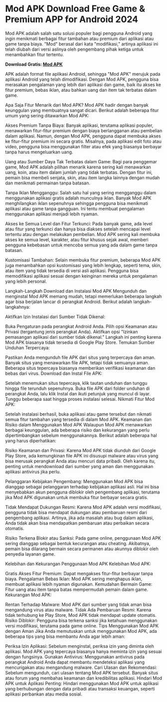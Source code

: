 # Mod APK Download Free Game & Premium APP for Android 2024
Mod APK adalah salah satu solusi populer bagi pengguna Android yang ingin menikmati berbagai fitur tambahan atau premium dari aplikasi atau game tanpa biaya. "Mod" berasal dari kata "modifikasi," artinya aplikasi ini telah diubah dari versi aslinya oleh pengembang pihak ketiga untuk menambahkan fitur tertentu. 

**Download Gratis: [Mod APK](https://gamemodfree.com)**

APK adalah format file aplikasi Android, sehingga "Mod APK" merujuk pada aplikasi Android yang telah dimodifikasi. Dengan Mod APK, pengguna bisa merasakan pengalaman yang lebih dari aplikasi dan game, baik itu akses ke fitur premium, bebas iklan, atau bahkan uang dan item tak terbatas dalam game.

Apa Saja Fitur Menarik dari Mod APK?
Mod APK hadir dengan banyak keunggulan yang membuatnya sangat dicari. Berikut adalah beberapa fitur umum yang sering ditawarkan Mod APK:

Akses Premium Tanpa Biaya: Banyak aplikasi, terutama aplikasi populer, menawarkan fitur-fitur premium dengan biaya berlangganan atau pembelian dalam aplikasi. Namun, dengan Mod APK, pengguna dapat membuka akses ke fitur-fitur premium ini secara gratis. Misalnya, pada aplikasi edit foto atau video, pengguna bisa menggunakan filter atau efek yang biasanya berbayar tanpa harus mengeluarkan uang.

Uang atau Sumber Daya Tak Terbatas dalam Game: Bagi para penggemar game, Mod APK adalah pilihan menarik karena sering kali menawarkan uang, koin, atau item dalam jumlah yang tidak terbatas. Dengan fitur ini, pemain bisa membeli senjata, skin, atau item langka lainnya dengan mudah dan menikmati permainan tanpa batasan.

Tanpa Iklan Mengganggu: Salah satu hal yang sering mengganggu dalam menggunakan aplikasi gratis adalah munculnya iklan. Banyak Mod APK menghilangkan iklan sepenuhnya sehingga pengguna bisa menikmati aplikasi atau game tanpa gangguan. Ini tentu membuat pengalaman menggunakan aplikasi menjadi lebih nyaman.

Akses ke Semua Level dan Fitur Terkunci: Pada banyak game, ada level atau fitur yang terkunci dan hanya bisa diakses setelah mencapai level tertentu atau dengan melakukan pembelian. Mod APK sering kali membuka akses ke semua level, karakter, atau fitur khusus sejak awal, memberi pengguna kebebasan untuk mencoba semua yang ada dalam game tanpa batasan.

Kustomisasi Tambahan: Selain membuka fitur premium, beberapa Mod APK juga menambahkan opsi kustomisasi yang lebih lengkap, seperti tema, skin, atau item yang tidak tersedia di versi asli aplikasi. Pengguna bisa memodifikasi aplikasi sesuai dengan keinginan mereka untuk pengalaman yang lebih personal.

Langkah-Langkah Download dan Instalasi Mod APK
Mengunduh dan menginstal Mod APK memang mudah, tetapi memerlukan beberapa langkah agar bisa berjalan lancar di perangkat Android. Berikut adalah langkah-langkahnya:

Aktifkan Izin Instalasi dari Sumber Tidak Dikenal:

Buka Pengaturan pada perangkat Android Anda.
Pilih opsi Keamanan atau Privasi (tergantung jenis perangkat Anda).
Aktifkan opsi "Izinkan pemasangan aplikasi dari sumber tidak dikenal." Langkah ini penting karena Mod APK biasanya tidak tersedia di Google Play Store.
Temukan Sumber Unduhan Terpercaya:

Pastikan Anda mengunduh file APK dari situs yang terpercaya dan aman. Banyak situs yang menawarkan file APK, tetapi tidak semuanya aman. Beberapa situs tepercaya biasanya memberikan verifikasi keamanan dan bebas dari virus.
Download dan Instal File APK:

Setelah menemukan situs tepercaya, klik tautan unduhan dan tunggu hingga file terunduh sepenuhnya.
Buka file APK dari folder unduhan di perangkat Anda, lalu klik Instal dan ikuti petunjuk yang muncul di layar. Tunggu beberapa saat hingga proses instalasi selesai.
Nikmati Fitur Mod APK:

Setelah instalasi berhasil, buka aplikasi atau game tersebut dan nikmati semua fitur tambahan yang tersedia di dalam Mod APK.
Keamanan dan Risiko dalam Menggunakan Mod APK
Walaupun Mod APK menawarkan berbagai keunggulan, ada beberapa risiko dan kekurangan yang perlu dipertimbangkan sebelum menggunakannya. Berikut adalah beberapa hal yang harus diperhatikan:

Risiko Keamanan dan Privasi: Karena Mod APK tidak diunduh dari Google Play Store, ada kemungkinan file APK ini disusupi malware atau virus yang bisa merusak perangkat Anda atau mencuri data pribadi. Oleh karena itu, penting untuk mendownload dari sumber yang aman dan menggunakan aplikasi antivirus jika perlu.

Pelanggaran Kebijakan Pengembang: Menggunakan Mod APK bisa dianggap sebagai pelanggaran terhadap kebijakan aplikasi asli. Hal ini bisa menyebabkan akun pengguna diblokir oleh pengembang aplikasi, terutama jika Mod APK digunakan untuk membuka fitur berbayar secara gratis.

Tidak Mendapat Dukungan Resmi: Karena Mod APK adalah versi modifikasi, pengguna tidak bisa mendapat dukungan atau pembaruan resmi dari pengembang aplikasi. Artinya, jika ada masalah atau bug dalam aplikasi, Anda tidak akan bisa mendapatkan pembaruan atau perbaikan secara otomatis.

Risiko Terkena Blokir atau Sanksi: Pada game online, penggunaan Mod APK sering dianggap sebagai bentuk kecurangan atau cheating. Akibatnya, pemain bisa dilarang bermain secara permanen atau akunnya diblokir oleh penyedia layanan game.

Kelebihan dan Kekurangan Penggunaan Mod APK
Kelebihan Mod APK:

Gratis Akses Fitur Premium: Dapat mengakses fitur-fitur berbayar tanpa biaya.
Pengalaman Bebas Iklan: Mod APK sering menghapus iklan, membuat aplikasi lebih nyaman digunakan.
Kemudahan Bermain Game: Fitur uang atau item tanpa batas mempermudah pemain dalam game.
Kekurangan Mod APK:

Rentan Terhadap Malware: Mod APK dari sumber yang tidak aman bisa mengandung virus atau malware.
Tidak Ada Pembaruan Resmi: Karena tidak terhubung ke Play Store, Mod APK tidak mendapat update otomatis.
Risiko Diblokir: Pengguna bisa terkena sanksi jika ketahuan menggunakan versi modifikasi, terutama pada game online.
Tips Menggunakan Mod APK dengan Aman
Jika Anda memutuskan untuk menggunakan Mod APK, ada beberapa tips yang bisa membantu Anda agar lebih aman:

Periksa Izin Aplikasi: Sebelum menginstal, periksa izin yang diminta oleh aplikasi. Mod APK yang tepercaya biasanya hanya meminta izin yang sesuai dengan fungsinya.
Gunakan Antivirus: Menggunakan antivirus pada perangkat Android Anda dapat membantu mendeteksi aplikasi yang mencurigakan atau mengandung malware.
Cari Ulasan dan Rekomendasi: Sebelum mengunduh, cari ulasan tentang Mod APK tersebut. Banyak situs atau forum yang membahas keamanan dan kredibilitas aplikasi.
Hindari Mod APK untuk Aplikasi Penting: Hindari menggunakan Mod APK untuk aplikasi yang berhubungan dengan data pribadi atau transaksi keuangan, seperti aplikasi perbankan atau media sosial.
